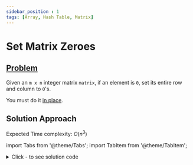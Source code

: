 ```yaml
---
sidebar_position : 1
tags: [Array, Hash Table, Matrix]
---
```


# Set Matrix Zeroes

## [Problem](https://leetcode.com/problems/set-matrix-zeroes/)

<p>Given an <code>m x n</code> integer matrix <code>matrix</code>, if an element is <code>0</code>, set its entire row and column to <code>0</code>&#39;s.</p>

<p>You must do it <a href="https://en.wikipedia.org/wiki/In-place_algorithm" target="_blank">in place</a>.</p>


## Solution Approach

Expected Time complexity: $O(n^3)$

import Tabs from '@theme/Tabs';
import TabItem from '@theme/TabItem';

<details><summary>Click - to see solution code</summary>

<Tabs>
<TabItem value="cpp" label="C++">

```cpp
class Solution {
   public:
    void setZeroes(vector<vector<int>>& matrix){
        vector<vector<int>> a = matrix;
        int n = matrix.size();
        int m = matrix[0].size();
        
        for (int i = 0; i < n; i++) {
            for (int j = 0; j < m; j++) {
                if (matrix[i][j] == 0) {
                    for (int k = 0; k < n; k++) a[k][j] = 0;
                    for (int k = 0; k < m; k++) a[i][k] = 0;
                }
            }
        }
        matrix = a;
    }
};
```
</TabItem>
</Tabs>

</details>
